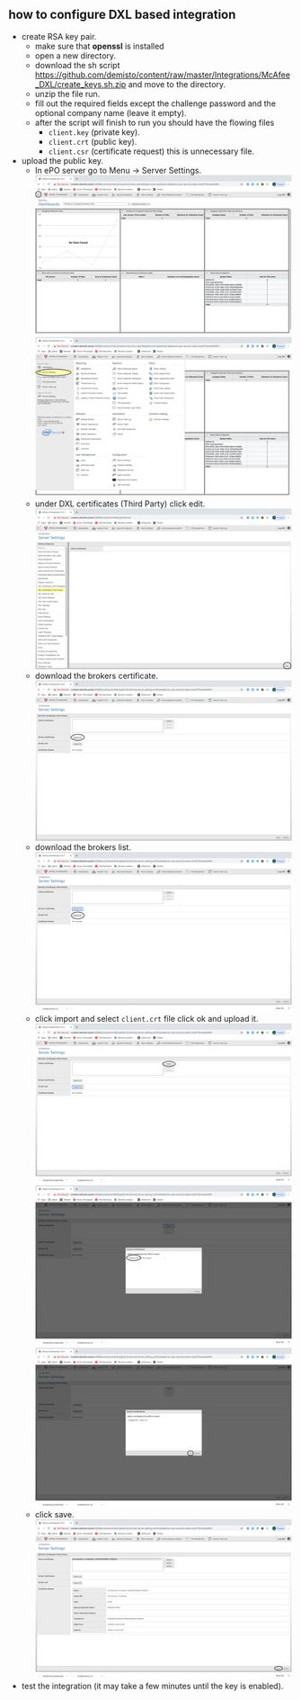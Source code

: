 ## how to configure DXL based integration
- create RSA key pair.
    - make sure that **openssl** is installed
    - open a new directory.
    - download the sh script https://github.com/demisto/content/raw/master/Integrations/McAfee_DXL/create_keys.sh.zip and move to the directory.
    - unzip the file run.
    - fill out the required fields except the challenge password and the optional company name (leave it empty).
    - after the script will finish to run you should have the flowing files
        - `client.key` (private key).
        - `client.crt` (public key).
        - `client.csr` (certificate request) this is unnecessary file.
- upload the public key.
    - In ePO server go to Menu -> Server Settings.
    ![go to menu](https://github.com/demisto/content/raw/dxl_exemple/Integrations/McAfee_DXL/create_keys/img/go_to_menu.png)
    ![go to server settings](https://github.com/demisto/content/raw/dxl_exemple/Integrations/McAfee_DXL/create_keys/img/go_to_serevr_settings.png)
    - under DXL certificates (Third Party) click edit.
    ![click edit](https://github.com/demisto/content/raw/dxl_exemple/Integrations/McAfee_DXL/create_keys/img/click_edit.png)
    - download the brokers certificate.
    ![export Broker certificates](https://github.com/demisto/content/raw/dxl_exemple/Integrations/McAfee_DXL/create_keys/img/export_Broker_certificates.png)
    - download the brokers list.
    ![export Broker list](https://github.com/demisto/content/raw/dxl_exemple/Integrations/McAfee_DXL/create_keys/img/export_Brocker_list.png)
    - click import and select `client.crt` file click ok and upload it.
    ![click import](https://github.com/demisto/content/raw/dxl_exemple/Integrations/McAfee_DXL/create_keys/img/click_import.png)
    ![select client.crt file](https://github.com/demisto/content/raw/dxl_exemple/Integrations/McAfee_DXL/create_keys/img/select_client.crt_file.png)
    ![click ok](https://github.com/demisto/content/raw/dxl_exemple/Integrations/McAfee_DXL/create_keys/img/click_ok.png)
    - click save.
    ![click save](https://github.com/demisto/content/raw/dxl_exemple/Integrations/McAfee_DXL/create_keys/img/click_save.png)
- test the integration (it may take a few minutes until the key is enabled).
